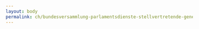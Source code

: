 ```yaml
---
layout: body
permalink: ch/bundesversammlung-parlamentsdienste-stellvertretende-generalsekretaerin-wissenschaftliche-dienste-kommissionendienst/
---
```


